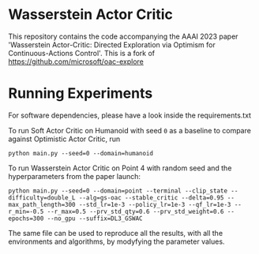# Wasserstein Actor Critic

This repository contains the code accompanying the AAAI 2023 paper 'Wasserstein Actor-Critic: Directed Exploration via Optimism for Continuous-Actions Control'.
This is a fork of https://github.com/microsoft/oac-explore
# Running Experiments

For software dependencies, please have a look inside the requirements.txt

To run Soft Actor Critic on Humanoid with seed ```0``` as a baseline to compare against Optimistic Actor Critic, run

```
python main.py --seed=0 --domain=humanoid
```

To run Wasserstein Actor Critic on Point 4 with random seed and the hyperparameters from the paper launch:

```
python main.py --seed=0 --domain=point --terminal --clip_state --difficulty=double_L --alg=gs-oac --stable_critic --delta=0.95 --max_path_length=300 --std_lr=1e-3 --policy_lr=1e-3 --qf_lr=1e-3 --r_min=-0.5 --r_max=0.5 --prv_std_qty=0.6 --prv_std_weight=0.6 --epochs=300 --no_gpu --suffix=DL3_GSWAC
```
The same file can be used to reproduce all the results, with all the environments and algorithms, by modyfying the parameter values.
